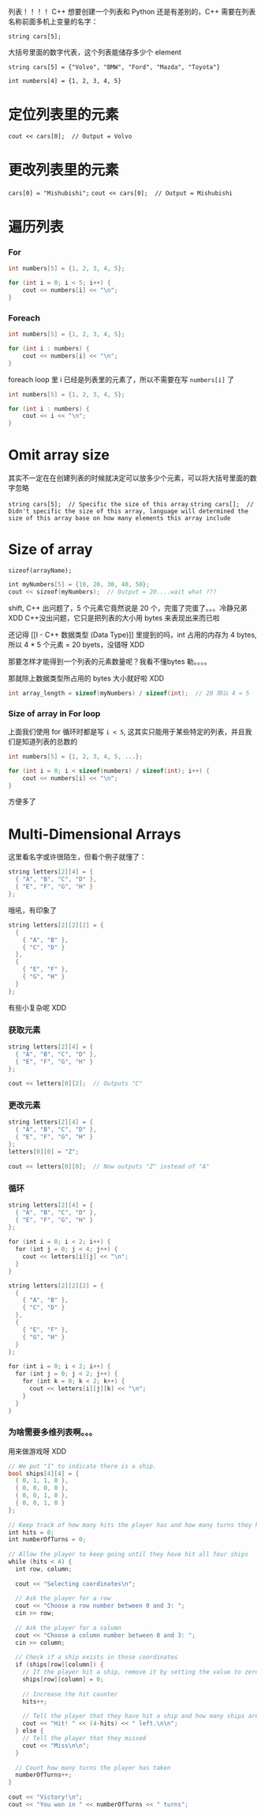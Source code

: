 列表！！！！ C++ 想要创建一个列表和 Python 还是有差别的，C++ 需要在列表名称前面多机上变量的名字：

`string cars[5];` 

大括号里面的数字代表，这个列表能储存多少个 element

`string cars[5] = {"Volvo", "BMW", "Ford", "Mazda", "Toyota"}`

`int numbers[4] = {1, 2, 3, 4, 5}`

# 定位列表里的元素

`cout << cars[0];  // Output = Volvo`

# 更改列表里的元素

`cars[0] = "Mishubishi";`
`cout << cars[0];  // Output = Mishubishi`

# 遍历列表

### For

```c++
int numbers[5] = {1, 2, 3, 4, 5};

for (int i = 0; i < 5; i++) {
	cout << numbers[i] << "\n";
}
```

### Foreach

```c++
int numbers[5] = {1, 2, 3, 4, 5};

for (int i : numbers) {
	cout << numbers[i] << "\n";
}
```

foreach loop 里 i 已经是列表里的元素了，所以不需要在写 `numbers[i]` 了

```c++
int numbers[5] = {1, 2, 3, 4, 5};

for (int i : numbers) {
	cout << i << "\n";
}
```

# Omit array size

其实不一定在在创建列表的时候就决定可以放多少个元素，可以将大括号里面的数字忽略

`string cars[5];  // Specific the size of this array`
`string cars[];  // Didn't specific the size of this array, language will determined the size of this array base on how many elements this array include`

# Size of array

`sizeof(arrayName);`

```c++
int myNumbers[5] = {10, 20, 30, 40, 50};  
cout << sizeof(myNumbers);  // Output = 20....wait what ???
```

shift, C++ 出问题了，5 个元素它竟然说是 20 个，完蛋了完蛋了。。。冷静兄弟 XDD C++没出问题，它只是把列表的大小用 bytes 来表现出来而已啦

还记得 [[I - C++ 数据类型 (Data Type)]] 里提到的吗，int 占用的内存为 4 bytes, 所以 4 * 5 个元素 = 20 byets，没错呀 XDD

那要怎样才能得到一个列表的元素数量呢？我看不懂bytes 勒。。。。

那就除上数据类型所占用的 bytes 大小就好啦 XDD

```c++
int array_length = sizeof(myNumbers) / sizeof(int);  // 20 除以 4 = 5
```

### Size of array in For loop

上面我们使用 for 循环时都是写 `i < 5`, 这其实只能用于某些特定的列表，并且我们是知道列表的总数的

```c++
int numbers[5] = {1, 2, 3, 4, 5, ...};

for (int i = 0; i < sizeof(numbers) / sizeof(int); i++) {
	cout << numbers[i] << "\n";
}
```

方便多了

# Multi-Dimensional Arrays

这里看名字或许很陌生，但看个例子就懂了：

```c++
string letters[2][4] = {  
  { "A", "B", "C", "D" },  
  { "E", "F", "G", "H" }  
};
```

哦吼，有印象了

```c
string letters[2][2][2] = {  
  {  
    { "A", "B" },  
    { "C", "D" }  
  },  
  {  
    { "E", "F" },  
    { "G", "H" }  
  }  
};
```

有些小复杂呢 XDD

### 获取元素

```c
string letters[2][4] = {  
  { "A", "B", "C", "D" },  
  { "E", "F", "G", "H" }  
};  
  
cout << letters[0][2];  // Outputs "C"
```

### 更改元素 

```c
string letters[2][4] = {  
  { "A", "B", "C", "D" },  
  { "E", "F", "G", "H" }  
};  
letters[0][0] = "Z";  
  
cout << letters[0][0];  // Now outputs "Z" instead of "A"
```

### 循环

```c
string letters[2][4] = {  
  { "A", "B", "C", "D" },  
  { "E", "F", "G", "H" }  
};  
  
for (int i = 0; i < 2; i++) {  
  for (int j = 0; j < 4; j++) {  
    cout << letters[i][j] << "\n";  
  }  
}
```

```c
string letters[2][2][2] = {  
  {  
    { "A", "B" },  
    { "C", "D" }  
  },  
  {  
    { "E", "F" },  
    { "G", "H" }  
  }  
};  
  
for (int i = 0; i < 2; i++) {  
  for (int j = 0; j < 2; j++) {  
    for (int k = 0; k < 2; k++) {  
      cout << letters[i][j][k] << "\n";  
    }  
  }  
}
```

### 为啥需要多维列表啊。。。

用来做游戏呀 XDD

```c
// We put "1" to indicate there is a ship.  
bool ships[4][4] = {  
  { 0, 1, 1, 0 },  
  { 0, 0, 0, 0 },  
  { 0, 0, 1, 0 },  
  { 0, 0, 1, 0 }  
};  
  
// Keep track of how many hits the player has and how many turns they have played in these variables  
int hits = 0;  
int numberOfTurns = 0;  
  
// Allow the player to keep going until they have hit all four ships  
while (hits < 4) {  
  int row, column;  
  
  cout << "Selecting coordinates\n";  
  
  // Ask the player for a row  
  cout << "Choose a row number between 0 and 3: ";  
  cin >> row;  
  
  // Ask the player for a column  
  cout << "Choose a column number between 0 and 3: ";  
  cin >> column;  
  
  // Check if a ship exists in those coordinates  
  if (ships[row][column]) {  
    // If the player hit a ship, remove it by setting the value to zero.  
    ships[row][column] = 0;  
  
    // Increase the hit counter  
    hits++;  
  
    // Tell the player that they have hit a ship and how many ships are left  
    cout << "Hit! " << (4-hits) << " left.\n\n";  
  } else {  
    // Tell the player that they missed  
    cout << "Miss\n\n";  
  }  
  
  // Count how many turns the player has taken  
  numberOfTurns++;  
}  
  
cout << "Victory!\n";  
cout << "You won in " << numberOfTurns << " turns";
```

